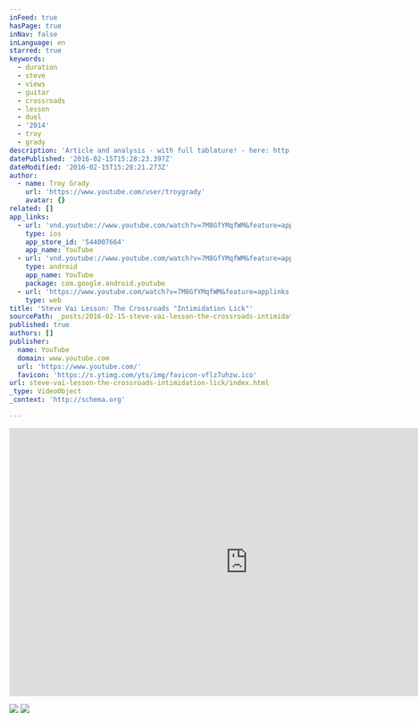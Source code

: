 ```yaml
---
inFeed: true
hasPage: true
inNav: false
inLanguage: en
starred: true
keywords:
  - duration
  - steve
  - views
  - guitar
  - crossroads
  - lesson
  - duel
  - '2014'
  - troy
  - grady
description: 'Article and analysis - with full tablature! - here: http://troygrady.com/2014/01/22/steve-vai-crossroads-intimidation-breakdown/ Update 12.22.2014 - The Paul Gilbert inside/outside picking lesson is up! https://www.youtube.com/watch?v=y1Na-NdRrOQ Update 11.25.2014 - The Kickstarter for our awesome guitar camera mount is now live! http://kck.st/1rex6NN Update 10.17.2014 - 275k views! Well that escalated quickly. Season 2 Episode 2 is now out!'
datePublished: '2016-02-15T15:28:23.397Z'
dateModified: '2016-02-15T15:28:21.273Z'
author:
  - name: Troy Grady
    url: 'https://www.youtube.com/user/troygrady'
    avatar: {}
related: []
app_links:
  - url: 'vnd.youtube://www.youtube.com/watch?v=7M8GfYMqfWM&feature=applinks'
    type: ios
    app_store_id: '544007664'
    app_name: YouTube
  - url: 'vnd.youtube://www.youtube.com/watch?v=7M8GfYMqfWM&feature=applinks'
    type: android
    app_name: YouTube
    package: com.google.android.youtube
  - url: 'https://www.youtube.com/watch?v=7M8GfYMqfWM&feature=applinks'
    type: web
title: 'Steve Vai Lesson: The Crossroads "Intimidation Lick"'
sourcePath: _posts/2016-02-15-steve-vai-lesson-the-crossroads-intimidation-lick.md
published: true
authors: []
publisher:
  name: YouTube
  domain: www.youtube.com
  url: 'https://www.youtube.com/'
  favicon: 'https://s.ytimg.com/yts/img/favicon-vflz7uhzw.ico'
url: steve-vai-lesson-the-crossroads-intimidation-lick/index.html
_type: VideoObject
_context: 'http://schema.org'

---
```

<iframe src="https://cdn.embedly.com/widgets/media.html?src=https%3A%2F%2Fwww.youtube.com%2Fembed%2F7M8GfYMqfWM%3Ffeature%3Doembed&amp;url=https%3A%2F%2Fwww.youtube.com%2Fwatch%3Fv%3D7M8GfYMqfWM&amp;image=https%3A%2F%2Fi.ytimg.com%2Fvi%2F7M8GfYMqfWM%2Fhqdefault.jpg&amp;key=b7d04c9b404c499eba89ee7072e1c4f7&amp;type=text%2Fhtml&amp;schema=youtube" width="854" height="480" scrolling="no" frameborder="0" allowfullscreen="allowfullscreen" style=""></iframe>

![](https://the-grid-user-content.s3-us-west-2.amazonaws.com/e5480281-f594-4a70-85c7-7e200032c491.JPG)
![](https://the-grid-user-content.s3-us-west-2.amazonaws.com/f8302c2c-16d7-4ac5-96a5-2165f2b91be1.JPG)